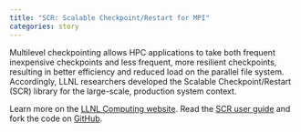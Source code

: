 ```yaml
---
title: "SCR: Scalable Checkpoint/Restart for MPI"
categories: story
---
```


Multilevel checkpointing allows HPC applications to take both frequent inexpensive checkpoints and less frequent, more resilient checkpoints, resulting in better efficiency and reduced load on the parallel file system. Accordingly, LLNL researchers developed the Scalable Checkpoint/Restart (SCR) library for the large-scale, production system context.

Learn more on the [LLNL Computing website](https://computing.llnl.gov/projects/scalable-checkpoint-restart-for-mpi). Read the [SCR user guide](https://scr.readthedocs.io/en/latest/) and fork the code on [GitHub](https://github.com/LLNL/scr).
